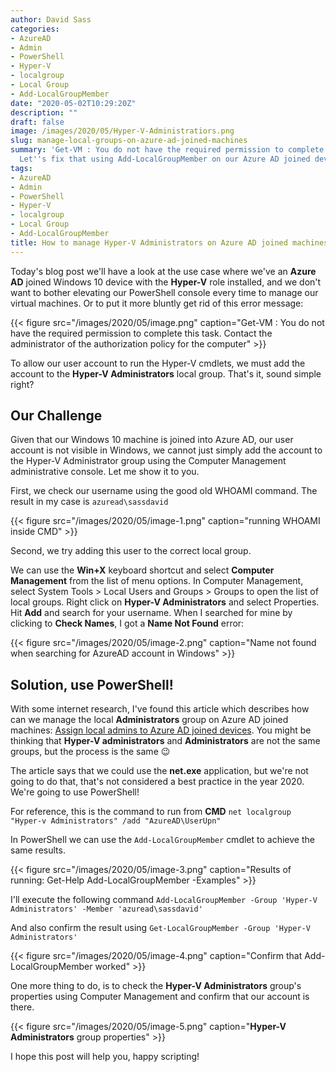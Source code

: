 ```yaml
---
author: David Sass
categories:
- AzureAD
- Admin
- PowerShell
- Hyper-V
- localgroup
- Local Group
- Add-LocalGroupMember
date: "2020-05-02T10:29:20Z"
description: ""
draft: false
image: /images/2020/05/Hyper-V-Administratiors.png
slug: manage-local-groups-on-azure-ad-joined-machines
summary: 'Get-VM : You do not have the required permission to complete this task.
  Let''s fix that using Add-LocalGroupMember on our Azure AD joined device.'
tags:
- AzureAD
- Admin
- PowerShell
- Hyper-V
- localgroup
- Local Group
- Add-LocalGroupMember
title: How to manage Hyper-V Administrators on Azure AD joined machines
---
```



Today's blog post we'll have a look at the use case where we've an **Azure AD** joined Windows 10 device with the **Hyper-V** role installed, and we don't want to bother elevating our PowerShell console every time to manage our virtual machines. Or to put it more bluntly get rid of this error message:

{{< figure src="/images/2020/05/image.png" caption="Get-VM : You do not have the required permission to complete this task. Contact the administrator of the authorization policy for the computer" >}}

To allow our user account to run the Hyper-V cmdlets, we must add the account to the **Hyper-V Administrators** local group. That's it, sound simple right?

## Our Challenge

Given that our Windows 10 machine is joined into Azure AD, our user account is not visible in Windows, we cannot just simply add the account to the Hyper-V Administrator group using the Computer Management administrative console. Let me show it to you.

First, we check our username using the good old WHOAMI command. The result in my case is `azuread\sassdavid`

{{< figure src="/images/2020/05/image-1.png" caption="running WHOAMI inside CMD" >}}

Second, we try adding this user to the correct local group.

We can use the **Win+X** keyboard shortcut and select **Computer Management** from the list of menu options. In Computer Management, select System Tools > Local Users and Groups > Groups to open the list of local groups. Right click on **Hyper-V Administrators** and select Properties. Hit **Add** and search for your username. When I searched for mine by clicking to **Check Names**, I got a **Name Not Found** error:

{{< figure src="/images/2020/05/image-2.png" caption="Name not found when searching for AzureAD account in Windows" >}}

## Solution, use PowerShell!

With some internet research, I've found this article which describes how can we manage the local **Administrators** group on Azure AD joined machines: [Assign local admins to Azure AD joined devices](https://docs.microsoft.com/en-us/azure/active-directory/devices/assign-local-admin#manually-elevate-a-user-on-a-device). You might be thinking that **Hyper-V administrators** and **Administrators** are not the same groups, but the process is the same 😉

The article says that we could use the **net.exe** application, but we're not going to do that, that's not considered a best practice in the year 2020. We're going to use PowerShell!

For reference, this is the command to run from **CMD** `net localgroup "Hyper-v Administrators" /add "AzureAD\UserUpn"`

In PowerShell we can use the `Add-LocalGroupMember` cmdlet to achieve the same results.

{{< figure src="/images/2020/05/image-3.png" caption="Results of running: Get-Help Add-LocalGroupMember -Examples" >}}

I'll execute the following command `Add-LocalGroupMember -Group 'Hyper-V Administrators' -Member 'azuread\sassdavid'` 

And also confirm the result using `Get-LocalGroupMember -Group 'Hyper-V Administrators'`

{{< figure src="/images/2020/05/image-4.png" caption="Confirm that Add-LocalGroupMember worked" >}}

One more thing to do, is to check the **Hyper-V Administrators** group's properties using Computer Management and confirm that our account is there.

{{< figure src="/images/2020/05/image-5.png" caption="<strong>Hyper-V Administrators</strong> group properties" >}}

I hope this post will help you, happy scripting!

